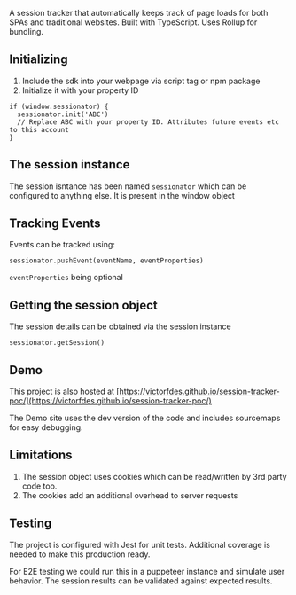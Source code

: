 A session tracker that automatically keeps track of page loads for both SPAs and traditional websites. Built with TypeScript. Uses Rollup for bundling.

## Initializing

1. Include the sdk into your webpage via script tag or npm package
2. Initialize it with your property ID

```
if (window.sessionator) {
  sessionator.init('ABC') 
  // Replace ABC with your property ID. Attributes future events etc to this account
}
```

## The session instance

The session isntance has been named `sessionator` which can be configured to anything else. It is present in the window object

## Tracking Events

Events can be tracked using:
```
sessionator.pushEvent(eventName, eventProperties)
```
`eventProperties` being optional

## Getting the session object
The session details can be obtained via the session instance
```
sessionator.getSession()
```

## Demo

This project is also hosted at [https://victorfdes.github.io/session-tracker-poc/](https://victorfdes.github.io/session-tracker-poc/)

The Demo site uses the dev version of the code and includes sourcemaps for easy debugging.

## Limitations

1. The session object uses cookies which can be read/written by 3rd party code too.
2. The cookies add an additional overhead to server requests

## Testing
The project is configured with Jest for unit tests. 
Additional coverage is needed to make this production ready.

For E2E testing we could run this in a puppeteer instance and simulate user behavior. The session results can be validated against expected results.

